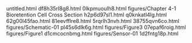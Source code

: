 untitled.html
df8h35rl8g8.html
0lkpmuoulh8.html
figures/Chapter 4-1 Bioretention Cell Cross Section
h2p6d97sl1.html
q0knkatl4lg.html
62g00l45fao.html
81eevfflre8.html
5rqrlh3nvh.html
38755qvn6co.html
figures/Schematic-01
pl45s6dlk6g.html
figures/Figure3
07epaf6roig.html
figures/Figure1
d1cmcocnbmg.html
figures/Sensor-01
1d2fntg18p.html